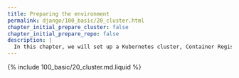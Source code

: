```yaml
---
title: Preparing the environment
permalink: django/100_basic/20_cluster.html
chapter_initial_prepare_cluster: false
chapter_initial_prepare_repo: false
description: |
  In this chapter, we will set up a Kubernetes cluster, Container Registry, and local environment for deploying applications.
---
```


{% include 100_basic/20_cluster.md.liquid %}
